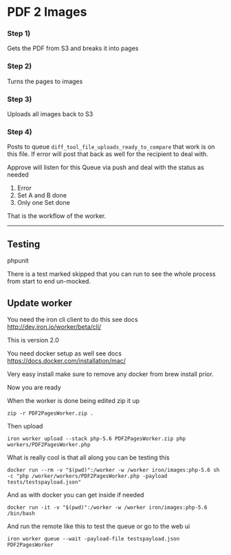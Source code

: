 # PDF 2 Images

### Step 1)

Gets the PDF from S3 and breaks it into pages

### Step 2)

Turns the pages to images

### Step 3)

Uploads all images back to S3

### Step 4)

Posts to queue `diff_tool_file_uploads_ready_to_compare` that work is on this file. If error will post that back as well for the recipient to deal with.

Approve will listen for this Queue via push and deal with the status as needed

  1) Error
  2) Set A and B done
  3) Only one Set done



That is the workflow of the worker.

---


## Testing

phpunit

There is a test marked skipped that you can run to see the whole process from start to end un-mocked.



## Update worker

You need the iron cli client to do this see docs http://dev.iron.io/worker/beta/cli/

This is version 2.0

You need docker setup as well see docs https://docs.docker.com/installation/mac/

Very easy install make sure to remove any docker from brew install prior.

Now you are ready

When the worker is done being edited zip it up

~~~
zip -r PDF2PagesWorker.zip .
~~~

Then upload

~~~
iron worker upload --stack php-5.6 PDF2PagesWorker.zip php workers/PDF2PagesWorker.php
~~~

What is really cool is that all along you can be testing this

~~~
docker run --rm -v "$(pwd)":/worker -w /worker iron/images:php-5.6 sh -c "php /worker/workers/PDF2PagesWorker.php -payload tests/testspayload.json"
~~~

And as with docker you can get inside if needed

~~~
docker run -it -v "$(pwd)":/worker -w /worker iron/images:php-5.6 /bin/bash
~~~

And run the remote like this to test the queue or go to the web ui

~~~
iron worker queue --wait -payload-file testspayload.json PDF2PagesWorker
~~~

